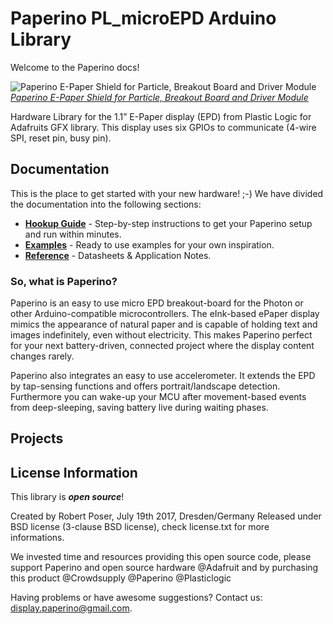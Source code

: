 Paperino PL_microEPD Arduino Library
===============================================================

Welcome to the Paperino docs!

![Paperino E-Paper Shield for Particle, Breakout Board and Driver Module](https://raw.githubusercontent.com/RobPo/Paperino/master/pics/holy_tripel.png)  
[*Paperino E-Paper Shield for Particle, Breakout Board and Driver Module*](https://www.crowdsupply.com/robert-poser/paperino)

Hardware Library for the 1.1” E-Paper display (EPD) from Plastic Logic for Adafruits GFX library. 
This display uses six GPIOs to communicate (4-wire SPI, reset pin, busy pin).

Documentation
--------------
This is the place to get started with your new hardware! ;-) We have divided the documentation into the following sections:
* **[Hookup Guide](https://robpo.github.io/Paperino/hookupEPD/)** - Step-by-step instructions to get your Paperino setup and run within minutes.
* **[Examples](https://robpo.github.io/Paperino/exampleHelloWorld/)** - Ready to use examples for your own inspiration.
* **[Reference](https://github.com/RobPo/Paperino/tree/master/datasheets)** - Datasheets & Application Notes.

### So, what is Paperino?

Paperino is an easy to use micro EPD breakout-board for the Photon or other Arduino-compatible microcontrollers. The eInk-based ePaper display mimics the appearance of natural paper and is capable of holding text and images indefinitely, even without electricity. This makes Paperino perfect for your next battery-driven, connected project where the display content changes rarely.

Paperino also integrates an easy to use accelerometer. It extends the EPD by tap-sensing functions and offers portrait/landscape detection. Furthermore you can wake-up your MCU after movement-based events from deep-sleeping, saving battery live during waiting phases.

Projects
-------------------

License Information
-------------------

This library is _**open source**_!

Created by Robert Poser, July 19th 2017, Dresden/Germany
Released under BSD license (3-clause BSD license), check license.txt for more informations.

We invested time and resources providing this open source code, please support Paperino and 
open source hardware @Adafruit and by purchasing this product @Crowdsupply @Paperino @Plasticlogic

Having problems or have awesome suggestions? Contact us: display.paperino@gmail.com.
